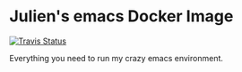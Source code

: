 # Julien's emacs Docker Image

[![Travis Status](https://travis-ci.org/julienchastang/emacs-docker.svg?branch=master)](https://travis-ci.org/julienchastang/emacs-docker)

Everything you need to run my crazy emacs environment.
